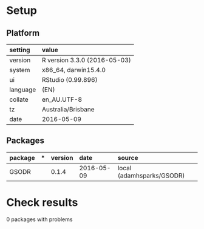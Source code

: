 # Setup

## Platform

|setting  |value                        |
|:--------|:----------------------------|
|version  |R version 3.3.0 (2016-05-03) |
|system   |x86_64, darwin15.4.0         |
|ui       |RStudio (0.99.896)           |
|language |(EN)                         |
|collate  |en_AU.UTF-8                  |
|tz       |Australia/Brisbane           |
|date     |2016-05-09                   |

## Packages

|package |*  |version |date       |source                    |
|:-------|:--|:-------|:----------|:-------------------------|
|GSODR   |   |0.1.4   |2016-05-09 |local (adamhsparks/GSODR) |

# Check results
0 packages with problems


